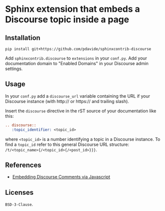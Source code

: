 # Sphinx extension that embeds a Discourse topic inside a page

## Installation

```console
pip install git+https://github.com/pdavide/sphinxcontrib-discourse
```

Add `sphinxcontrib.discourse` to `extensions` in your `conf.py`.
Add your documentation domain to "Enabled Domains" in your Discourse admin
settings.

## Usage

In your `conf.py` add a `discourse_url` variable containing the URL if your
Discourse instance (with http:// or https:// and trailing slash).

Insert the `discourse` directive in the rST source of your documentation like
this:
```rst
.. discourse::
   :topic_identifier: <topic_id>
```
where `<topic_id>` is a number identifying a topic in a Discourse instance.
To find a `topic_id` refer to this general Discourse URL structure:
`/t/<topic_name>{/<topic_id>{/<post_id>}}}`.

## References

- [Embedding Discourse Comments via Javascript](https://meta.discourse.org/t/embedding-discourse-comments-via-javascript/31963)

## Licenses

`BSD-3-Clause`.
